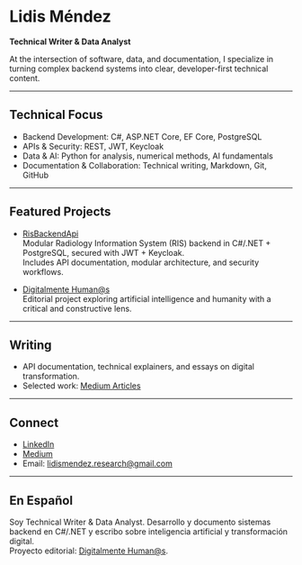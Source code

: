# Lidis Méndez  
**Technical Writer & Data Analyst**

At the intersection of software, data, and documentation, I specialize in turning complex backend systems into clear, developer-first technical content.

---

## Technical Focus
- Backend Development: C#, ASP.NET Core, EF Core, PostgreSQL  
- APIs & Security: REST, JWT, Keycloak  
- Data & AI: Python for analysis, numerical methods, AI fundamentals  
- Documentation & Collaboration: Technical writing, Markdown, Git, GitHub  

---

## Featured Projects
- [RisBackendApi](https://github.com/LidisM/RisBackendApi)  
  Modular Radiology Information System (RIS) backend in C#/.NET + PostgreSQL, secured with JWT + Keycloak.  
  Includes API documentation, modular architecture, and security workflows.  

- [Digitalmente Human@s](https://medium.com/@lidismendez369)  
  Editorial project exploring artificial intelligence and humanity with a critical and constructive lens.  

---

## Writing
- API documentation, technical explainers, and essays on digital transformation.  
- Selected work: [Medium Articles](https://medium.com/@lidismendez369)  

---

## Connect
- [LinkedIn](https://www.linkedin.com/in/lidis-mendez/)  
- [Medium](https://medium.com/@lidismendez369)  
- Email: lidismendez.research@gmail.com  

---

## En Español
Soy Technical Writer & Data Analyst. Desarrollo y documento sistemas backend en C#/.NET y escribo sobre inteligencia artificial y transformación digital.  
Proyecto editorial: [Digitalmente Human@s](https://medium.com/@lidismendez369).  


